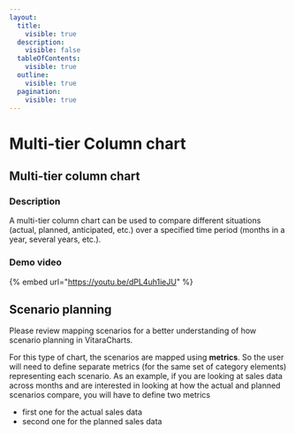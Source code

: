 ```yaml
---
layout:
  title:
    visible: true
  description:
    visible: false
  tableOfContents:
    visible: true
  outline:
    visible: true
  pagination:
    visible: true
---
```


# Multi-tier Column chart

## Multi-tier column chart <a href="#multi-tier-column-chart" id="multi-tier-column-chart"></a>

### **Description**

A multi-tier column chart can be used to compare different situations (actual, planned, anticipated, etc.) over a specified time period (months in a year, several years, etc.).

### **Demo video**

{% embed url="https://youtu.be/dPL4uh1ieJU" %}

## **Scenario planning**

Please review mapping scenarios for a better understanding of how scenario planning in VitaraCharts.

For this type of chart, the scenarios are mapped using **metrics**. So the user will need to define separate metrics (for the same set of category elements) representing each scenario. As an example, if you are looking at sales data across months and are interested in looking at how the actual and planned scenarios compare, you will have to define two metrics

* first one for the actual sales data
* second one for the planned sales data
